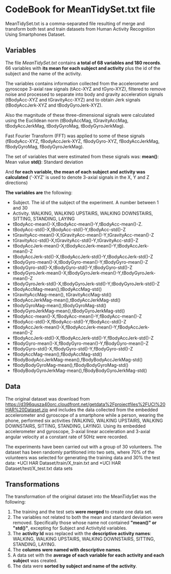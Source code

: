 CodeBook for MeanTidySet.txt file
========================================================
MeanTidySet.txt is a comma-separated file resulting of merge and transform both test and train datasets from 
Human Activity Recognition Using Smartphones Dataset.

## Variables

The file _MeanTidySet.txt_ contains __a total of 68 variables and 180 records__. 66 variables with __its mean for each subject and activity__ plus the id of the subject and the name of the activity.

The variables contains information collected from the accelerometer and gyroscope 3-axial raw signals (tAcc-XYZ and tGyro-XYZ), filtered to remove noise and processed to separate into body and gravity acceleration signals (tBodyAcc-XYZ and tGravityAcc-XYZ) and to obtain Jerk signals (tBodyAccJerk-XYZ and tBodyGyroJerk-XYZ). 

Also the magnitude of these three-dimensional signals were calculated using the Euclidean norm (tBodyAccMag, tGravityAccMag, tBodyAccJerkMag, tBodyGyroMag, tBodyGyroJerkMag). 

Fast Fourier Transform (FFT) was applied to some of these signals (fBodyAcc-XYZ, fBodyAccJerk-XYZ, fBodyGyro-XYZ, fBodyAccJerkMag, fBodyGyroMag, fBodyGyroJerkMag). 

The set of variables that were estimated from these signals was: 
        __mean()__: Mean value
        __std()__: Standard deviation

And __for each variable, the mean of each subject and activity was calculated__ ('-XYZ' is used to denote 3-axial signals in the X, Y and Z directions)
 
__The variables are__ the following:

* Subject. The id of the subject of the experiment. A number between 1 and 30
* Activity. WALKING, WALKING UPSTAIRS, WALKING DOWNSTAIRS, SITTING, STANDING, LAYING
* tBodyAcc-mean()-X,tBodyAcc-mean()-Y,tBodyAcc-mean()-Z. 
* tBodyAcc-std()-X,tBodyAcc-std()-Y,tBodyAcc-std()-Z
* tGravityAcc-mean()-X,tGravityAcc-mean()-Y,tGravityAcc-mean()-Z
* tGravityAcc-std()-X,tGravityAcc-std()-Y,tGravityAcc-std()-Z
* tBodyAccJerk-mean()-X,tBodyAccJerk-mean()-Y,tBodyAccJerk-mean()-Z
* tBodyAccJerk-std()-X,tBodyAccJerk-std()-Y,tBodyAccJerk-std()-Z
* tBodyGyro-mean()-X,tBodyGyro-mean()-Y,tBodyGyro-mean()-Z
* tBodyGyro-std()-X,tBodyGyro-std()-Y,tBodyGyro-std()-Z
* tBodyGyroJerk-mean()-X,tBodyGyroJerk-mean()-Y,tBodyGyroJerk-mean()-Z
* tBodyGyroJerk-std()-X,tBodyGyroJerk-std()-Y,tBodyGyroJerk-std()-Z
* tBodyAccMag-mean(),tBodyAccMag-std()
* tGravityAccMag-mean(), tGravityAccMag-std()
* tBodyAccJerkMag-mean(),tBodyAccJerkMag-std()
* tBodyGyroMag-mean(),tBodyGyroMag-std()
* tBodyGyroJerkMag-mean(),tBodyGyroJerkMag-std()
* fBodyAcc-mean()-X,fBodyAcc-mean()-Y,fBodyAcc-mean()-Z
* fBodyAcc-std()-X,fBodyAcc-std()-Y,fBodyAcc-std()-Z
* fBodyAccJerk-mean()-X,fBodyAccJerk-mean()-Y,fBodyAccJerk-mean()-Z
* fBodyAccJerk-std()-X,fBodyAccJerk-std()-Y,fBodyAccJerk-std()-Z
* fBodyGyro-mean()-X,fBodyGyro-mean()-Y,fBodyGyro-mean()-Z
* fBodyGyro-std()-X,fBodyGyro-std()-Y,fBodyGyro-std()-Z
* fBodyAccMag-mean(),fBodyAccMag-std()
* fBodyBodyAccJerkMag-mean(),fBodyBodyAccJerkMag-std()
* fBodyBodyGyroMag-mean(),fBodyBodyGyroMag-std()
* fBodyBodyGyroJerkMag-mean(),fBodyBodyGyroJerkMag-std()

## Data

The original dataset was download from https://d396qusza40orc.cloudfront.net/getdata%2Fprojectfiles%2FUCI%20HAR%20Dataset.zip and includes the data collected from the embedded accelerometer and gyroscope of a smartphone while a person, wearing the phone, performed six activities (WALKING, WALKING UPSTAIRS, WALKING DOWNSTAIRS, SITTING, STANDING, LAYING). Using its embedded accelerometer and gyroscope, 3-axial linear acceleration and 3-axial angular velocity at a constant rate of 50Hz were recorded. 

The experiments have been carried out with a group of 30 volunteers. The dataset has been randomly partitioned into two sets, where 70% of the volunteers was selected for generating the training data and 30% the test data:
*UCI HAR Dataset/train/X_train.txt and 
*UCI HAR Dataset/test/X_test.txt data sets 


## Transformations

The transformation of the original dataset into the MeanTidySet was the following:

1. The training and the test sets __were merged__ to create one data set.
2. The variables not related to both the mean and standard deviation were removed. Specifically those whose name not contained __"mean()" or "std()"__, excepting for Subject and ActivityId variables.
3. The __activity Id__ was replaced with the __descriptive activity names__: WALKING, WALKING UPSTAIRS, WALKING DOWNSTAIRS, SITTING, STANDING, LAYING.
4. The __columns were named with descriptive names__.
5. A data set with the __average of each variable for each activity and each subject__ was created.
6. The data were __sorted by subject and name of the activity__.